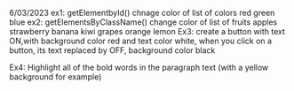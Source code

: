 6/03/2023 ex1: getElementbyId() chnage color of list of colors
red
green
blue ex2: getElementsByClassName() change color of list of fruits
apples
strawberry
banana
kiwi
grapes
orange
lemon
Ex3: create a button with text ON,with background color red and text color white, when you click on a button, its text replaced by OFF, background color black

Ex4: Highlight all of the bold words in the paragraph text (with a yellow background for example)